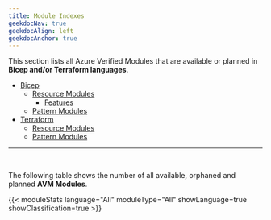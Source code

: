 ```yaml
---
title: Module Indexes
geekdocNav: true
geekdocAlign: left
geekdocAnchor: true
---
```


This section lists all Azure Verified Modules that are available or planned in **Bicep and/or Terraform languages**.

- [Bicep](/Azure-Verified-Modules/indexes/bicep)
  - [Resource Modules](/Azure-Verified-Modules/indexes/bicep/bicep-resource-modules)
    - [Features](/Azure-Verified-Modules/indexes/bicep/bicep-features-table)
  - [Pattern Modules](/Azure-Verified-Modules/indexes/bicep/bicep-pattern-modules)
- [Terraform](/Azure-Verified-Modules/indexes/terraform)
  - [Resource Modules](/Azure-Verified-Modules/indexes/terraform/tf-resource-modules)
  - [Pattern Modules](/Azure-Verified-Modules/indexes/terraform/tf-pattern-modules)



---

<br>

The following table shows the number of all available, orphaned and planned **AVM Modules**.

{{< moduleStats language="All" moduleType="All" showLanguage=true showClassification=true >}}
